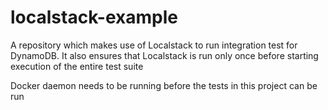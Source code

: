 # localstack-example
A repository which makes use of Localstack to run integration test for DynamoDB. It also ensures that Localstack is run only once before starting execution of the entire test suite

Docker daemon needs to be running before the tests in this project can be run
